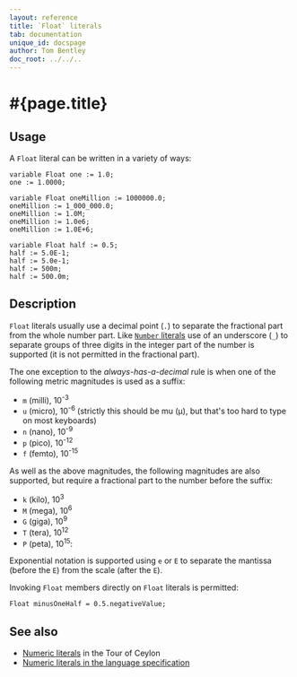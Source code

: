 ```yaml
---
layout: reference
title: `Float` literals
tab: documentation
unique_id: docspage
author: Tom Bentley
doc_root: ../../..
---
```

# #{page.title}

## Usage 

A `Float` literal can be written in a variety of ways:

<!-- cat: void m() { -->
    variable Float one := 1.0;
    one := 1.0000;
    
    variable Float oneMillion := 1000000.0;
    oneMillion := 1_000_000.0;
    oneMillion := 1.0M;
    oneMillion := 1.0e6;
    oneMillion := 1.0E+6;
    
    variable Float half := 0.5;
    half := 5.0E-1;
    half := 5.0e-1;
    half := 500m;
    half := 500.0m;
<!-- cat: } -->

## Description

`Float` literals usually use a decimal point (`.`) to separate the fractional 
part from the whole number part. Like [`Number` literals](../number) use of an 
underscore (`_`) to separate groups of three digits in the integer part of the 
number is supported (it is not permitted in the fractional part).

The one exception to the *always-has-a-decimal* rule is when one of the 
following metric magnitudes is used as a suffix:

* `m` (milli), 10<sup>-3</sup>
* `u` (micro), 10<sup>-6</sup> (strictly this should be mu (μ), but that's too 
  hard to type on most keyboards)
* `n` (nano), 10<sup>-9</sup>
* `p` (pico), 10<sup>-12</sup>
* `f` (femto), 10<sup>-15</sup>

As well as the above magnitudes, the following magnitudes are also 
supported, but require a fractional part to the number before the suffix:

* `k` (kilo), 10<sup>3</sup>
* `M` (mega), 10<sup>6</sup>
* `G` (giga), 10<sup>9</sup>
* `T` (tera), 10<sup>12</sup>
* `P` (peta), 10<sup>15</sup>:

Exponential notation is supported using `e` or `E` to separate the mantissa 
(before the `E`) from the scale (after the `E`). 

Invoking `Float` members directly on `Float` literals is permitted:

    Float minusOneHalf = 0.5.negativeValue;

## See also

* [Numeric literals](#{page.doc_root}/tour/language-module/#numeric_literals) 
  in the Tour of Ceylon 
* [Numeric literals in the language specification](#{page.doc_root}/#{site.urls.spec_relative}#numericliterals)

